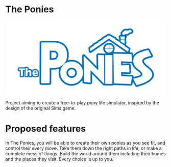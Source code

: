 # The Ponies
![PoniesLogo](PoniesLogo.png)

Project aiming to create a free-to-play pony life simulator, inspired by the design of the original Sims game.

# Proposed features

In The Ponies, you will be able to create their own ponies as you see fit, and control their every move. Take them down the right paths in life, or make a complete mess of things. Build the world around them including their homes and the places they visit. Every choice is up to you.
